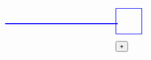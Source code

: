  
<div id="blID_Mp4Player" style="border:1px blue solid;width:50px;height:50px;"></div> 

<button onclick="p.showMyCode2Div(this,'code');">+</button>

<div id="code" style="position:absolute;top:80px;left:10px;width:220px;border:1px blue solid;"></div>
<script>
//<
function blMp4Player() { 
	this.ui				= null;
	this.v				= "v0.2.1";
	this.src			= "https://littleflute.github.io/Stevie-Ray-Vaughan/STEVIE_RAY_VAUGHAN/STEVIE_RAY_VAUGHAN 00_04_18-00_09_52.mp4";
    this.onBtnTest		= function(o)
    {
    	var id = "x" + o.parentElement.id;
      	var x = document.getElementById(id);
    	if(x.style.display == "none")
    	{
    		x.style.display = "block";
        	o.innerHTML = "-";
       	 o.style.color = "red";
    	}
    	else
    	{
    		x.style.display = "none";
        	o.innerHTML = "+";
        	o.style.color = "green";
    	}
    };
    this.bShowCode		= false; 
    this.showMyCode2Div		= function (btn,divId)
    {
    	var x;
		var h = document.getElementById(divId);
		if(!h) return; 

		this.bShowCode = !this.bShowCode;
		btn.innerHTML = this.bShowCode?"-":"+";
		if(!this.bShowCode) {h.innerHTML = ""; return;}

        var nID = 0;
		for(x in this)
		{
        	nID++;
            
			var d = document.createElement("div");
			d.id = nID;
            d.onFun = this.onBtnTest;
            d.innerHTML = x;
            var bt= "<button onclick='this.parentElement.onFun(this)'>";
            bt += "+</button>";
			d.innerHTML += bt;
            d.style.border = "solid 1px blue";
			d.style.color = "red";
			h.appendChild(d); 
            
			var v = document.createElement("div");
            v.id = "x" + nID;
			v.innerHTML = this[x];
			v.style.border = "solid 1px green";
			v.style.color = "black";
            v.style.display = "none";
			d.appendChild(v); 
		} 
 
    }
	this.createVideo	= function ()
	{
		var d = document.createElement("div");
		d.style.border = "1px blue solid";
		var ui = this.getUI();
 		ui.appendChild(d);
		var s = "";
		s += "<video id='bl_Video' width='320px' height='240px' controls>";
		s += "<source src='";
        s += this.src;
        s += "' type='video/mp4'>";
		s += "Your browser does not support HTML5 video.";
		s += "</video>"; 

		d.innerHTML = s;

	};
	this.getUI		= function ()
	{
		if(this.ui == null)
		{
			var el				= document.createElement("div");
			el.style.position	= "absolute";
			el.style.border		= "1px green solid";
			el.style.width		= "330px";
			el.style.left		= "300px";
			this.ui			= el;
		}
		return this.ui;
	};
	this.showMe		= function ()
	{  
		var o = document.getElementById("blID_Mp4Player"); 
		var me = this.getUI();
		me.innerHTML = this.v; 
		o.appendChild(me);
		this.createVideo();
	};

	this.play		= function ()
	{
		if(this.v == null) this.createVideo();
		this.v.play();
	};

	this.stop		= function ()
	{
		if(this.v == null) this.createVideo();
		this.v.stop();
	};
}   
//-->
var p = new blMp4Player();
p.showMe();

//-->

</script>  

